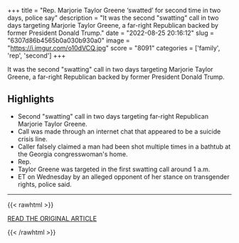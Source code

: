 +++
title = "Rep. Marjorie Taylor Greene ‘swatted’ for second time in two days, police say"
description = "It was the second \"swatting\" call in two days targeting Marjorie Taylor Greene, a far-right Republican backed by former President Donald Trump."
date = "2022-08-25 20:16:12"
slug = "6307d86b4565b0a030b930a0"
image = "https://i.imgur.com/o10dVCQ.jpg"
score = "8091"
categories = ['family', 'rep', 'second']
+++

It was the second \"swatting\" call in two days targeting Marjorie Taylor Greene, a far-right Republican backed by former President Donald Trump.

## Highlights

- Second "swatting" call in two days targeting far-right Republican Marjorie Taylor Greene.
- Call was made through an internet chat that appeared to be a suicide crisis line.
- Caller falsely claimed a man had been shot multiple times in a bathtub at the Georgia congresswoman's home.
- Rep.
- Taylor Greene was targeted in the first swatting call around 1 a.m.
- ET on Wednesday by an alleged opponent of her stance on transgender rights, police said.

---

{{< rawhtml >}}
  <p class="article-category">
    <a target="_blank" href="https://www.cnbc.com/2022/08/25/rep-marjorie-taylor-greene-swatted-for-second-time-in-two-days-police-say.html">READ THE ORIGINAL ARTICLE</a>
  </p>
{{< /rawhtml >}}

